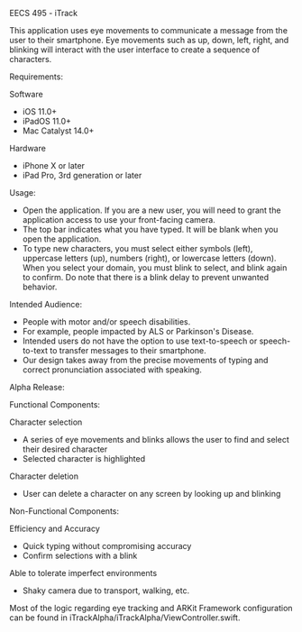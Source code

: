 EECS 495 - iTrack

This application uses eye movements to communicate a message from the user to their smartphone. Eye movements such as up, down, left, right, and blinking will interact with the user interface to create a sequence of characters.

Requirements:

Software
- iOS 11.0+
- iPadOS 11.0+
- Mac Catalyst 14.0+

Hardware
- iPhone X or later
- iPad Pro, 3rd generation or later

Usage:

- Open the application. If you are a new user, you will need to grant the application access to use your front-facing camera.
- The top bar indicates what you have typed. It will be blank when you open the application.
- To type new characters, you must select either symbols (left), uppercase letters (up), numbers (right), or lowercase letters (down). When you select your domain, you must blink to select, and blink again to confirm. Do note that there is a blink delay to prevent unwanted behavior.

Intended Audience:

- People with motor and/or speech disabilities.
- For example, people impacted by ALS or Parkinson's Disease.
- Intended users do not have the option to use text-to-speech or speech-to-text to transfer messages to their smartphone.
- Our design takes away from the precise movements of typing and correct pronunciation associated with speaking.


Alpha Release:

Functional Components:

Character selection 
- A series of eye movements and blinks allows the user to find and select their desired character
- Selected character is highlighted

Character deletion
- User can delete a character on any screen by looking up and blinking

Non-Functional Components:

Efficiency and Accuracy
- Quick typing without compromising accuracy
- Confirm selections with a blink

Able to tolerate imperfect environments
- Shaky camera due to transport, walking, etc.

Most of the logic regarding eye tracking and ARKit Framework configuration can be found in iTrackAlpha/iTrackAlpha/ViewController.swift.